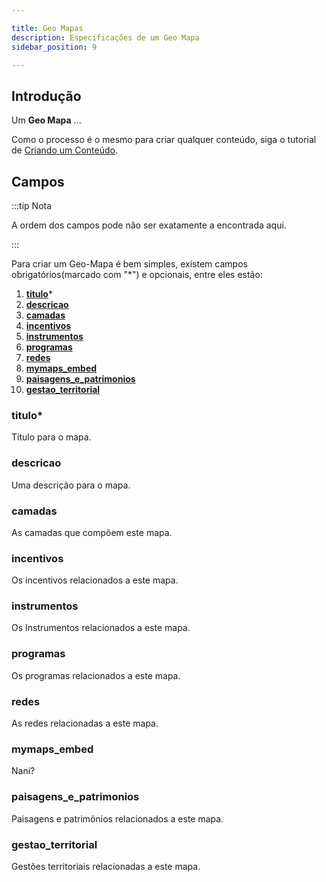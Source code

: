 ```yaml
---

title: Geo Mapas
description: Especificações de um Geo Mapa
sidebar_position: 9

---
```


## Introdução

Um __Geo Mapa__ ...

Como o processo é o mesmo para criar qualquer conteúdo, siga o tutorial de [Criando um Conteúdo](/docs/guias/gestao-de-conteudo/criando.md).

## Campos

:::tip Nota

A ordem dos campos pode não ser exatamente a encontrada aqui.

:::

Para criar um Geo-Mapa é bem simples, existem campos obrigatórios(marcado com "*") e opcionais, entre eles estão:

1. [__titulo__](#titulo)*
2. [__descricao__](#descricao)
3. [__camadas__](#camadas)
4. [__incentivos__](#incentivos)
5. [__instrumentos__](#instrumentos)
6. [__programas__](#programas)
7. [__redes__](#redes)
8. [__mymaps_embed__](#mymaps_embed)
9. [__paisagens_e_patrimonios__](#paisagens_e_patrimonios)
10. [__gestao_territorial__](#gestao_territorial)

### titulo*

Título para o mapa.

### descricao

Uma descrição para o mapa.

### camadas

As camadas que compõem este mapa.

### incentivos

Os incentivos relacionados a este mapa.

### instrumentos

Os Instrumentos relacionados a este mapa.

### programas

Os programas relacionados a este mapa.

### redes

As redes relacionadas a este mapa.

### mymaps_embed

Nani?

### paisagens_e_patrimonios

Paisagens e patrimônios relacionados a este mapa.

### gestao_territorial

Gestões territoriais relacionadas a este mapa.
